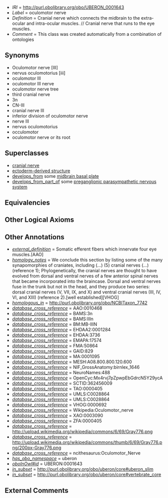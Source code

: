  * *IRI* = http://purl.obolibrary.org/obo/UBERON_0001643
 * *Label* = oculomotor nerve
 * *Definition* = Cranial nerve which connects the midbrain to the extra-ocular and intra-ocular muscles. // Cranial nerve that runs to the eye muscles.
 * *Comment* = This class was created automatically from a combination of ontologies

## Synonyms

 * Oculomotor nerve [III]
 * nervus oculomotorius [iii]
 * oculomotor III
 * oculomotor III nerve
 * oculomotor nerve tree
 * third cranial nerve
 * 3n
 * CN-III
 * cranial nerve III
 * inferior division of oculomotor nerve
 * nerve III
 * nervus oculomotorius
 * occulomotor
 * oculomotor nerve or its root

## Superclasses

 * [cranial nerve](../../UBERON/85/UBERON_0001785.md)
 * [ectoderm-derived structure](../../UBERON/21/UBERON_0004121.md)
 * [develops_from](../../RO/02/RO_0002202.md) some [midbrain basal plate](../../UBERON/85/UBERON_0010285.md)
 * [develops_from_part_of](../../RO/25/RO_0002225.md) some [preganglionic parasympathetic nervous system](../../UBERON/73/UBERON_0005073.md)

## Equivalencies


## Other Logical Axioms


## Other Annotations

 * *[external_definition](../../UBPROP/01/UBPROP_0000001.md)* = Somatic efferent fibers which innervate four eye muscles.[AAO]
 * *[homology_notes](../../UBPROP/03/UBPROP_0000003.md)* = We conclude this section by listing some of the many synapomorphies of craniates, including (...) (5) cranial nerves (...) (reference 1); Phylogenetically, the cranial nerves are thought to have evolved from dorsal and ventral nerves of a few anterior spinal nerves that became incorporated into the braincase. Dorsal and ventral nerves fuse in the trunk but not in the head, and they produce two series: dorsal cranial nerves (V, VII, IX, and X) and ventral cranial nerves (III, IV, VI, and XIII) (reference 2).[well established][VHOG]
 * *[homologous_in](../../core#homologous/in/core#homologous_in.md)* = http://purl.obolibrary.org/obo/NCBITaxon_7742
 * *[database_cross_reference](../../ef/oboInOwl#hasDbXref.md)* = AAO:0010468
 * *[database_cross_reference](../../ef/oboInOwl#hasDbXref.md)* = BAMS:3n
 * *[database_cross_reference](../../ef/oboInOwl#hasDbXref.md)* = BAMS:IIIn
 * *[database_cross_reference](../../ef/oboInOwl#hasDbXref.md)* = BM:MB-IIIN
 * *[database_cross_reference](../../ef/oboInOwl#hasDbXref.md)* = EHDAA2:0001284
 * *[database_cross_reference](../../ef/oboInOwl#hasDbXref.md)* = EHDAA:3736
 * *[database_cross_reference](../../ef/oboInOwl#hasDbXref.md)* = EMAPA:17574
 * *[database_cross_reference](../../ef/oboInOwl#hasDbXref.md)* = FMA:50864
 * *[database_cross_reference](../../ef/oboInOwl#hasDbXref.md)* = GAID:829
 * *[database_cross_reference](../../ef/oboInOwl#hasDbXref.md)* = MA:0001095
 * *[database_cross_reference](../../ef/oboInOwl#hasDbXref.md)* = MESH:A08.800.800.120.600
 * *[database_cross_reference](../../ef/oboInOwl#hasDbXref.md)* = NIF_GrossAnatomy:birnlex_1646
 * *[database_cross_reference](../../ef/oboInOwl#hasDbXref.md)* = NeuroNames:488
 * *[database_cross_reference](../../ef/oboInOwl#hasDbXref.md)* = OpenCyc:Mx4rvj7pZpwpEbGdrcN5Y29ycA
 * *[database_cross_reference](../../ef/oboInOwl#hasDbXref.md)* = SCTID:362456009
 * *[database_cross_reference](../../ef/oboInOwl#hasDbXref.md)* = TAO:0000405
 * *[database_cross_reference](../../ef/oboInOwl#hasDbXref.md)* = UMLS:C0028864
 * *[database_cross_reference](../../ef/oboInOwl#hasDbXref.md)* = UMLS:C0028864
 * *[database_cross_reference](../../ef/oboInOwl#hasDbXref.md)* = VHOG:0000692
 * *[database_cross_reference](../../ef/oboInOwl#hasDbXref.md)* = Wikipedia:Oculomotor_nerve
 * *[database_cross_reference](../../ef/oboInOwl#hasDbXref.md)* = XAO:0003090
 * *[database_cross_reference](../../ef/oboInOwl#hasDbXref.md)* = ZFA:0000405
 * *[database_cross_reference](../../ef/oboInOwl#hasDbXref.md)* = http://upload.wikimedia.org/wikipedia/commons/6/69/Gray776.png
 * *[database_cross_reference](../../ef/oboInOwl#hasDbXref.md)* = http://upload.wikimedia.org/wikipedia/commons/thumb/6/69/Gray776.png/200px-Gray776.png
 * *[database_cross_reference](../../ef/oboInOwl#hasDbXref.md)* = ncithesaurus:Oculomotor_Nerve
 * *[has_obo_namespace](../../ce/oboInOwl#hasOBONamespace.md)* = uberon
 * *[oboInOwl#id](../../id/oboInOwl#id.md)* = UBERON:0001643
 * *[in_subset](../../et/oboInOwl#inSubset.md)* = http://purl.obolibrary.org/obo/uberon/core#uberon_slim
 * *[in_subset](../../et/oboInOwl#inSubset.md)* = http://purl.obolibrary.org/obo/uberon/core#vertebrate_core

## External Comments

